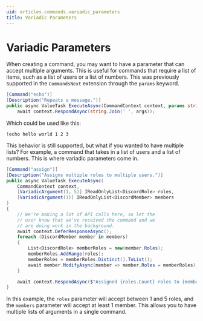 ```yaml
---
uid: articles.commands.variadic_parameters
title: Variadic Parameters
---
```


# Variadic Parameters

When creating a command, you may want to have a parameter that can accept multiple arguments. This is useful for commands that require a list of items, such as a list of users or a list of numbers. This was previously supported in the `CommandsNext` extension through the `params` keyword.

```csharp
[Command("echo")]
[Description("Repeats a message.")]
public async ValueTask ExecuteAsync(CommandContext context, params string[] args) =>
    await context.RespondAsync(string.Join(' ', args));
```

Which could be used like this:

```
!echo hello world 1 2 3
```

This behavior is still supported, but what if you wanted to have multiple lists? For example, a command that takes in a list of users and a list of numbers. This is where variadic parameters come in.

```csharp
[Command("assign")]
[Description("Assigns multiple roles to multiple users.")]
public async ValueTask ExecuteAsync(
    CommandContext context,
    [VariadicArgument(1, 5)] IReadOnlyList<DiscordRole> roles,
    [VariadicArgument(1)] IReadOnlyList<DiscordMember> members
)
{
    // We're making a lot of API calls here, so let the
    // user know that we've received the command and we
    // are doing work in the background.
    await context.DeferResponseAsync();
    foreach (DiscordMember member in members)
    {
        List<DiscordRole> memberRoles = new(member.Roles);
        memberRoles.AddRange(roles);
        memberRoles = memberRoles.Distinct().ToList();
        await member.ModifyAsync(member => member.Roles = memberRoles);
    }

    await context.RespondAsync($"Assigned {roles.Count} roles to {members.Count} members.");
}
```

In this example, the `roles` parameter will accept between 1 and 5 roles, and the `members` parameter will accept at least 1 member. This allows you to have multiple lists of arguments in a single command.